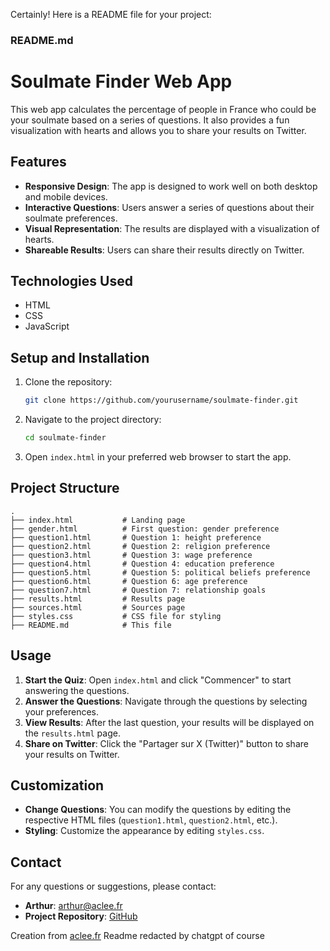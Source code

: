 Certainly! Here is a README file for your project:

### README.md

# Soulmate Finder Web App

This web app calculates the percentage of people in France who could be your soulmate based on a series of questions. It also provides a fun visualization with hearts and allows you to share your results on Twitter.

## Features

- **Responsive Design**: The app is designed to work well on both desktop and mobile devices.
- **Interactive Questions**: Users answer a series of questions about their soulmate preferences.
- **Visual Representation**: The results are displayed with a visualization of hearts.
- **Shareable Results**: Users can share their results directly on Twitter.

## Technologies Used

- HTML
- CSS
- JavaScript

## Setup and Installation

1. Clone the repository:
    ```bash
    git clone https://github.com/yourusername/soulmate-finder.git
    ```
2. Navigate to the project directory:
    ```bash
    cd soulmate-finder
    ```
3. Open `index.html` in your preferred web browser to start the app.

## Project Structure

```plaintext
.
├── index.html           # Landing page
├── gender.html          # First question: gender preference
├── question1.html       # Question 1: height preference
├── question2.html       # Question 2: religion preference
├── question3.html       # Question 3: wage preference
├── question4.html       # Question 4: education preference
├── question5.html       # Question 5: political beliefs preference
├── question6.html       # Question 6: age preference
├── question7.html       # Question 7: relationship goals
├── results.html         # Results page
├── sources.html         # Sources page
├── styles.css           # CSS file for styling
├── README.md            # This file
```

## Usage

1. **Start the Quiz**: Open `index.html` and click "Commencer" to start answering the questions.
2. **Answer the Questions**: Navigate through the questions by selecting your preferences.
3. **View Results**: After the last question, your results will be displayed on the `results.html` page.
4. **Share on Twitter**: Click the "Partager sur X (Twitter)" button to share your results on Twitter.

## Customization

- **Change Questions**: You can modify the questions by editing the respective HTML files (`question1.html`, `question2.html`, etc.).
- **Styling**: Customize the appearance by editing `styles.css`.

## Contact

For any questions or suggestions, please contact:
- **Arthur**: [arthur@aclee.fr](mailto:arthur@aclee.fr)
- **Project Repository**: [GitHub](https://github.com/acleefr/findyoursoulmaterate)

Creation from [aclee.fr](https://aclee.fr)
Readme redacted by chatgpt of course
